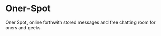 # Oner-Spot
Oner Spot, online forthwith stored messages and free chatting room for oners and geeks.
